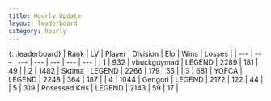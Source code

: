 ```yaml
---
title: Hourly Update
layout: leaderboard
category: hourly
---
```


{: .leaderboard}
| Rank | LV | Player | Division | Elo | Wins | Losses |
| --- | --- | --- | --- | --- | --- | --- |
| <span data-change="0">1</span> | 932 | <span title="ID: 418052">vbuckguymad</span> | LEGEND | <span data-change="0">2289</span> | <span data-change="0">181</span> | <span data-change="0">49</span> |
| <span data-change="0">2</span> | 1482 | <span title="ID: 353063">Sktima</span> | LEGEND | <span data-change="0">2266</span> | <span data-change="0">179</span> | <span data-change="0">55</span> |
| <span data-change="0">3</span> | 681 | <span title="ID: 650820">YOFCA</span> | LEGEND | <span data-change="-7">2248</span> | <span data-change="3">364</span> | <span data-change="1">187</span> |
| <span data-change="0">4</span> | 1044 | <span title="ID: 294236">Gengori</span> | LEGEND | <span data-change="0">2172</span> | <span data-change="0">122</span> | <span data-change="0">44</span> |
| <span data-change="0">5</span> | 319 | <span title="ID: 402846">Posessed Kris</span> | LEGEND | <span data-change="0">2143</span> | <span data-change="0">59</span> | <span data-change="0">17</span> |